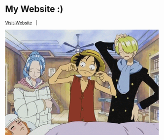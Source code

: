 # My Website :)

[Visit-Website](https://bhavesh-koirala.github.io/) &nbsp; | &nbsp; 

![theme](assets/luffy.gif)


